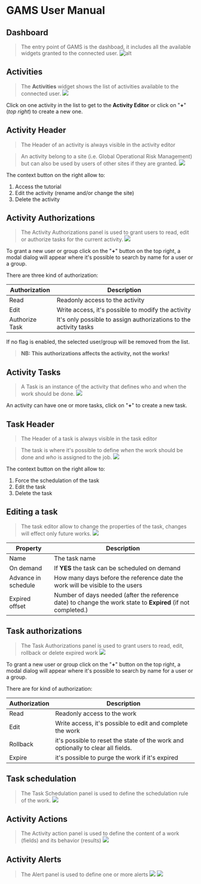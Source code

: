 # GAMS User Manual


## Dashboard

> The entry point of GAMS is the dashboad, it includes all the available widgets granted to the connected user.
![alt](./images/dashboard.png)


## Activities
> The __Activities__ widget shows the list of activities available to the connected user.
![](./images/activities.png)

Click on one activity in the list to get to the __Activity Editor__ or click on "__+__" (_top right_) to create a new one.

## Activity Header
> The Header of an activity is always visible in the activity editor

> An activity belong to a site (i.e. Global Operational Risk Management) but can also be used by users of other sites if they are granted.
![](./images/activity-header.png)

The context button on the right allow to:

1. Access the tutorial
2. Edit the activity (rename and/or change the site)
3. Delete the activity

## Activity Authorizations
> The Activity Authorizations panel is used to grant users to read, edit or authorize tasks for the current activity. 
![](./images/activity-auth.png)

To grant a new user or group click on the "__+__" button on the top right, a modal dialog will appear where it's possible to search by name for a user or a group.

There are three kind of authorization:

Authorization | Description
--------------|--------------------------------------------------------------------
Read          | Readonly access to the activity 
Edit          | Write access, it's possible to modify the activity
Authorize Task| It's only possible to assign authorizations to the activity tasks

If no flag is enabled, the selected user/group will be removed from the list.

> __NB: This authorizations affects the activity, not the works!__

## Activity Tasks
> A Task is an instance of the activity that defines who and when the work should be done.
![](./images/activity-tasks.png)

An activity can have one or more tasks, click on "__+__" to create a new task.


## Task Header
> The Header of a task is always visible in the task editor

> The task is where it's possible to define _when_ the work should be done and _who_ is assigned to the job.
![](./images/task-header.png)

The context button on the right allow to:

1. Force the schedulation of the task
2. Edit the task 
3. Delete the task

## Editing a task

> The task editor allow to change the properties of the task, changes will effect only future works.
![](./images/task-editor.png)

Property                   | Description
---------------------------|---------------------------------------
Name                       | The task name 
On demand                  | If __YES__ the task can be scheduled on demand
Advance in schedule        | How many days before the reference date the work will be visible to the users
Expired offset             | Number of days needed (after the reference date) to change the work state to __Expired__  (if not completed.)

## Task authorizations
> The Task Authorizations panel is used to grant users to read, edit, rollback or delete expired work
![](./images/task-auth.png)

To grant a new user or group click on the "__+__" button on the top right, a modal dialog will appear where it's possible to search by name for a user or a group.

There are for kind of authorization:

Authorization | Description
--------------|--------------------------------------------------------------------
Read          | Readonly access to the work 
Edit          | Write access, it's possible to edit and complete the work
Rollback      | it's possible to reset the state of the work and optionally to clear all fields.
Expire        | it's possible to purge the work if it's expired

## Task schedulation
> The Task Schedulation panel is used to define the schedulation rule of the work.
![](./images/task-sched.png)



## Activity Actions
> The Activity action panel is used to define the content of a work (fields) and its behavior (results)
![](./images/activity-actions.png)

## Activity Alerts
> The Alert panel is used to define one or more alerts
![](./images/activity-alerts.png)
![](./images/alert-editor.png)



